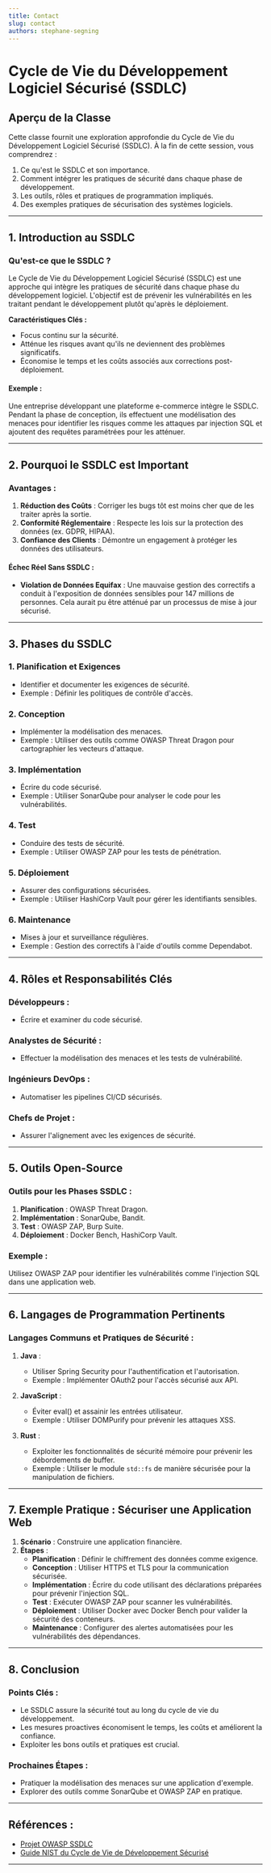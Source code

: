 ```yaml
---
title: Contact
slug: contact
authors: stephane-segning
---
```


# Cycle de Vie du Développement Logiciel Sécurisé (SSDLC)

## Aperçu de la Classe

Cette classe fournit une exploration approfondie du Cycle de Vie du Développement Logiciel Sécurisé (SSDLC). À la fin de cette session, vous comprendrez :

1. Ce qu'est le SSDLC et son importance.
2. Comment intégrer les pratiques de sécurité dans chaque phase de développement.
3. Les outils, rôles et pratiques de programmation impliqués.
4. Des exemples pratiques de sécurisation des systèmes logiciels.

---

## 1. Introduction au SSDLC

### Qu'est-ce que le SSDLC ?

Le Cycle de Vie du Développement Logiciel Sécurisé (SSDLC) est une approche qui intègre les pratiques de sécurité dans chaque phase du développement logiciel. L'objectif est de prévenir les vulnérabilités en les traitant pendant le développement plutôt qu'après le déploiement.

**Caractéristiques Clés :**

- Focus continu sur la sécurité.
- Atténue les risques avant qu'ils ne deviennent des problèmes significatifs.
- Économise le temps et les coûts associés aux corrections post-déploiement.

#### Exemple :

Une entreprise développant une plateforme e-commerce intègre le SSDLC. Pendant la phase de conception, ils effectuent une modélisation des menaces pour identifier les risques comme les attaques par injection SQL et ajoutent des requêtes paramétrées pour les atténuer.

---

## 2. Pourquoi le SSDLC est Important

### Avantages :

1. **Réduction des Coûts** : Corriger les bugs tôt est moins cher que de les traiter après la sortie.
2. **Conformité Réglementaire** : Respecte les lois sur la protection des données (ex. GDPR, HIPAA).
3. **Confiance des Clients** : Démontre un engagement à protéger les données des utilisateurs.

#### Échec Réel Sans SSDLC :

- **Violation de Données Equifax** : Une mauvaise gestion des correctifs a conduit à l'exposition de données sensibles pour 147 millions de personnes. Cela aurait pu être atténué par un processus de mise à jour sécurisé.

---

## 3. Phases du SSDLC

### 1. Planification et Exigences

- Identifier et documenter les exigences de sécurité.
- Exemple : Définir les politiques de contrôle d'accès.

### 2. Conception

- Implémenter la modélisation des menaces.
- Exemple : Utiliser des outils comme OWASP Threat Dragon pour cartographier les vecteurs d'attaque.

### 3. Implémentation

- Écrire du code sécurisé.
- Exemple : Utiliser SonarQube pour analyser le code pour les vulnérabilités.

### 4. Test

- Conduire des tests de sécurité.
- Exemple : Utiliser OWASP ZAP pour les tests de pénétration.

### 5. Déploiement

- Assurer des configurations sécurisées.
- Exemple : Utiliser HashiCorp Vault pour gérer les identifiants sensibles.

### 6. Maintenance

- Mises à jour et surveillance régulières.
- Exemple : Gestion des correctifs à l'aide d'outils comme Dependabot.

---

## 4. Rôles et Responsabilités Clés

### Développeurs :

- Écrire et examiner du code sécurisé.

### Analystes de Sécurité :

- Effectuer la modélisation des menaces et les tests de vulnérabilité.

### Ingénieurs DevOps :

- Automatiser les pipelines CI/CD sécurisés.

### Chefs de Projet :

- Assurer l'alignement avec les exigences de sécurité.

---

## 5. Outils Open-Source

### Outils pour les Phases SSDLC :

1. **Planification** : OWASP Threat Dragon.
2. **Implémentation** : SonarQube, Bandit.
3. **Test** : OWASP ZAP, Burp Suite.
4. **Déploiement** : Docker Bench, HashiCorp Vault.

### Exemple :

Utilisez OWASP ZAP pour identifier les vulnérabilités comme l'injection SQL dans une application web.

---

## 6. Langages de Programmation Pertinents

### Langages Communs et Pratiques de Sécurité :

1. **Java** :

   - Utiliser Spring Security pour l'authentification et l'autorisation.
   - Exemple : Implémenter OAuth2 pour l'accès sécurisé aux API.

2. **JavaScript** :

   - Éviter eval() et assainir les entrées utilisateur.
   - Exemple : Utiliser DOMPurify pour prévenir les attaques XSS.

3. **Rust** :
   - Exploiter les fonctionnalités de sécurité mémoire pour prévenir les débordements de buffer.
   - Exemple : Utiliser le module `std::fs` de manière sécurisée pour la manipulation de fichiers.

---

## 7. Exemple Pratique : Sécuriser une Application Web

1. **Scénario** : Construire une application financière.
2. **Étapes** :
   - **Planification** : Définir le chiffrement des données comme exigence.
   - **Conception** : Utiliser HTTPS et TLS pour la communication sécurisée.
   - **Implémentation** : Écrire du code utilisant des déclarations préparées pour prévenir l'injection SQL.
   - **Test** : Exécuter OWASP ZAP pour scanner les vulnérabilités.
   - **Déploiement** : Utiliser Docker avec Docker Bench pour valider la sécurité des conteneurs.
   - **Maintenance** : Configurer des alertes automatisées pour les vulnérabilités des dépendances.

---

## 8. Conclusion

### Points Clés :

- Le SSDLC assure la sécurité tout au long du cycle de vie du développement.
- Les mesures proactives économisent le temps, les coûts et améliorent la confiance.
- Exploiter les bons outils et pratiques est crucial.

### Prochaines Étapes :

- Pratiquer la modélisation des menaces sur une application d'exemple.
- Explorer des outils comme SonarQube et OWASP ZAP en pratique.

---

## Références :

- [Projet OWASP SSDLC](https://owasp.org/www-project-secure-software-development-life-cycle/)
- [Guide NIST du Cycle de Vie de Développement Sécurisé](https://csrc.nist.gov/publications/detail/sp/800-64/rev-2/final)

--- 